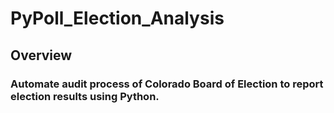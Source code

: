 # PyPoll_Election_Analysis

## Overview

### Automate audit process of Colorado Board of Election to report election results using Python. 
